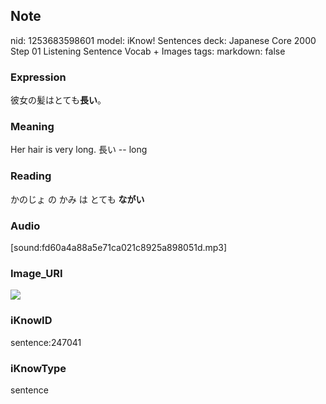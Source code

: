 ## Note
nid: 1253683598601
model: iKnow! Sentences
deck: Japanese Core 2000 Step 01 Listening Sentence Vocab + Images
tags: 
markdown: false

### Expression
<!DOCTYPE html>
<title></title>
彼女の髪はとても<b>長い</b>。



### Meaning
Her hair is very long.
長い -- long

### Reading
<!DOCTYPE html>
<title></title>
かのじょ の かみ は とても <b>ながい</b>



### Audio
[sound:fd60a4a88a5e71ca021c8925a898051d.mp3]

### Image_URI
<!DOCTYPE html>
<title></title>
<img src="2c036af27b0e4e0fc4c9724749ed73a0.jpg">



### iKnowID
sentence:247041

### iKnowType
sentence
